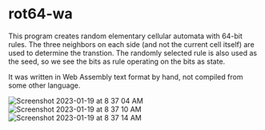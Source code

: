 # rot64-wa

This program creates random elementary cellular automata with 64-bit rules. The three neighbors on each side (and not the current cell itself) are used to determine the transtion. The randomly selected rule is also used as the seed, so we see the bits as rule operating on the bits as state. 

It was written in Web Assembly text format by hand, not compiled from some other language.


![Screenshot 2023-01-19 at 8 37 04 AM](https://user-images.githubusercontent.com/90075803/213457600-4e28324e-4c6a-4f7e-ba42-73aa18b17153.png)
![Screenshot 2023-01-19 at 8 37 10 AM](https://user-images.githubusercontent.com/90075803/213457617-fc126dde-4d74-4041-a1ca-0a82e203043a.png)
![Screenshot 2023-01-19 at 8 37 14 AM](https://user-images.githubusercontent.com/90075803/213457626-97f6b7b9-b893-457d-953e-d19f8ff0cc5a.png)

